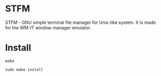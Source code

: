 # STFM
STFM - GNU simple terminal file manager for Unix-like system. It is made for the WM-IT window manager emulator.

# Install

`make`

`sudo make install`
